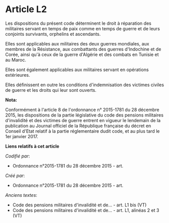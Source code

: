 # Article L2

Les dispositions du présent code déterminent le droit à réparation des militaires servant en temps de paix comme en temps de
guerre et de leurs conjoints survivants, orphelins et ascendants.

Elles sont applicables aux militaires des deux guerres mondiales, aux membres de la Résistance, aux combattants des guerres
d'Indochine et de Corée, ainsi qu'à ceux de la guerre d'Algérie et des combats en Tunisie et au Maroc.

Elles sont également applicables aux militaires servant en opérations extérieures.

Elles définissent en outre les conditions d'indemnisation des victimes civiles de guerre et les droits qui leur sont ouverts.

**Nota:**

Conformément à l'article 8 de l'ordonnance n° 2015-1781 du 28 décembre 2015, les dispositions de la partie législative du
code des pensions militaires d'invalidité et des victimes de guerre entrent en vigueur le lendemain de la publication au
Journal officiel de la République française du décret en Conseil d'Etat relatif à la partie réglementaire dudit code, et au
plus tard le 1er janvier 2017.

**Liens relatifs à cet article**

_Codifié par_:

  - Ordonnance n°2015-1781 du 28 décembre 2015 - art.

_Créé par_:

  - Ordonnance n°2015-1781 du 28 décembre 2015 - art.

_Anciens textes_:

  - Code des pensions militaires d'invalidité et de... - art. L1 bis (VT)
  - Code des pensions militaires d'invalidité et de... - art. L1, alinéas 2 et 3 (VT)
